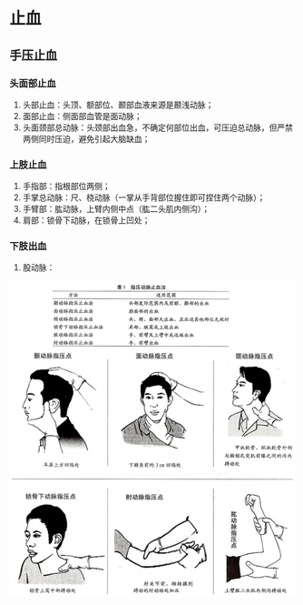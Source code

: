 # 止血

## 手压止血
### 头面部止血
1. 头部止血：头顶、额部位、颞部血液来源是颞浅动脉；
2. 面部止血：侧面部血管是面动脉；
3. 头面颈部总动脉：头颈部出血急，不确定何部位出血，可压迫总动脉，但严禁两侧同时压迫，避免引起大脑缺血；

### 上肢止血
1. 手指部：指根部位两侧；
2. 手掌总动脉：尺、桡动脉（一掌从手背部位握住即可捏住两个动脉）；
3. 手臂部：肱动脉，上臂内侧中点（肱二头肌内侧沟）；
4. 肩部：锁骨下动脉，在锁骨上凹处；

### 下肢出血
1. 股动脉：


![](./../assets/images/头面部止血点.jpeg)